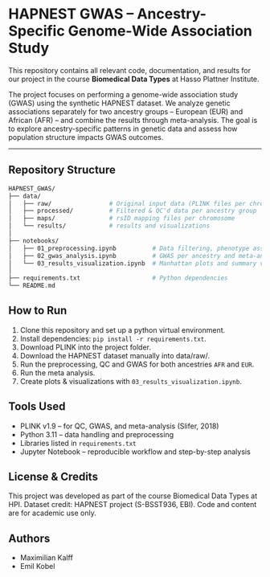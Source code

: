 # HAPNEST GWAS – Ancestry-Specific Genome-Wide Association Study

This repository contains all relevant code, documentation, and results for our project in the course **Biomedical Data Types** at Hasso Plattner Institute. 

The project focuses on performing a genome-wide association study (GWAS) using the synthetic HAPNEST dataset. We analyze genetic associations separately for two ancestry groups – European (EUR) and African (AFR) – and combine the results through meta-analysis. The goal is to explore ancestry-specific patterns in genetic data and assess how population structure impacts GWAS outcomes.

---

## Repository Structure

```bash
HAPNEST_GWAS/
├── data/
│   ├── raw/                # Original input data (PLINK files per chromosome)
│   ├── processed/          # Filtered & QC'd data per ancestry group
│   ├── maps/               # rsID mapping files per chromosome
│   └── results/            # results and visualizations
│
├── notebooks/
│   ├── 01_preprocessing.ipynb          # Data filtering, phenotype assignment and quality control
│   ├── 02_gwas_analysis.ipynb          # GWAS per ancestry and meta-analysis
│   └── 03_results_visualization.ipynb  # Manhattan plots and summary visuals
│
├── requirements.txt                    # Python dependencies
└── README.md
```

## How to Run

1. Clone this repository and set up a python virtual environment.
2. Install dependencies: `pip install -r requirements.txt`.
3. Download PLINK into the project folder.
4. Download the HAPNEST dataset manually into data/raw/.
5. Run the preprocessing, QC and GWAS for both ancestries `AFR` and `EUR`.
6. Run the meta analysis.
7. Create plots & visualizations with `03_results_visualization.ipynb`.

## Tools Used

- PLINK v1.9 – for QC, GWAS, and meta-analysis (Slifer, 2018)
- Python 3.11 – data handling and preprocessing
- Libraries listed in `requirements.txt`
- Jupyter Notebook – reproducible workflow and step-by-step analysis

## License & Credits

This project was developed as part of the course Biomedical Data Types at HPI.
Dataset credit: HAPNEST project (S-BSST936, EBI).
Code and content are for academic use only.

## Authors

- Maximilian Kalff
- Emil Kobel
